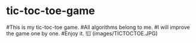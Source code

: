 # tic-toc-toe-game
#This is my tic-toc-toe game.
#All algorithms belong to me.
#I will improve the game one by one.
#Enjoy it.
![] (images/TİCTOCTOE.JPG)

